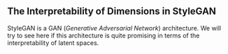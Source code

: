 ## The Interpretability of Dimensions in StyleGAN

StyleGAN is a GAN (_Generative Adversarial Network_) architecture. We will try to see here if this architecture is quite promising in terms of the interpretability of latent spaces.
